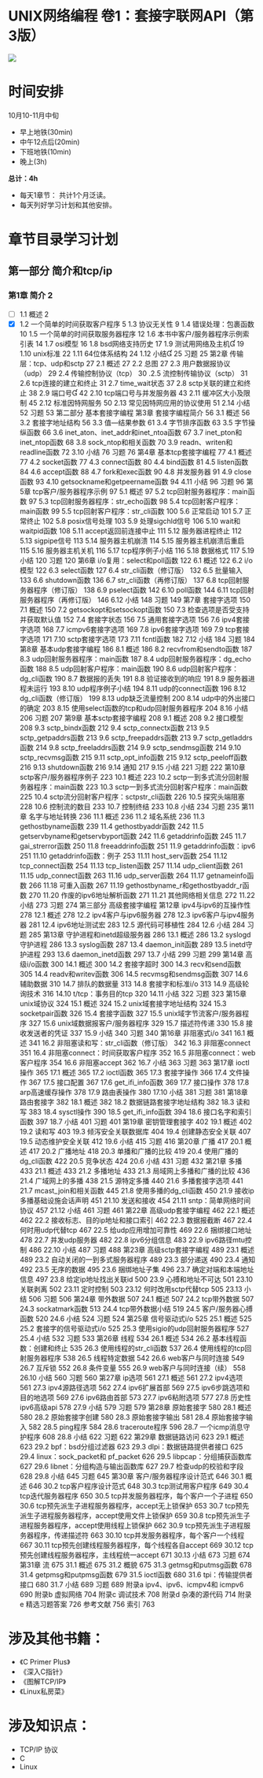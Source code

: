# UNIX网络编程 卷1：套接字联网API（第3版）

![](http://img4.douban.com/mpic/s4437258.jpg)

# 时间安排

10月10-11月中旬

- 早上地铁(30min) 
- 中午12点后(20min)
- 下班地铁(10min)
- 晚上(3h)

**总计：4h**

- 每天1章节： 共计1个月泛读。
- 每天列好学习计划和其他安排。

# 章节目录学习计划

## 第一部分 简介和tcp/ip
### 第1章 简介	2
- [ ] 1.1 概述	2
- [x] 1.2 一个简单的时间获取客户程序	5
1.3 协议无关性	9
1.4 错误处理：包裹函数	10
1.5 一个简单的时间获取服务器程序	12
1.6 本书中客户/服务器程序示例索引表	14
1.7 osi模型	16
1.8 bsd网络支持历史	17
1.9 测试用网络及主机	19
1.10 unix标准	22
1.11 64位体系结构	24
1.12 小结	25
习题	25
第2章 传输层：tcp、udp和sctp	27
2.1 概述	27
2.2 总图	27
2.3 用户数据报协议（udp）	29
2.4 传输控制协议（tcp）	30
.2.5 流控制传输协议（sctp）	31
2.6 tcp连接的建立和终止	31
2.7 time_wait状态	37
2.8 sctp关联的建立和终止	38
2.9 端口号	42
2.10 tcp端口号与并发服务器	43
2.11 缓冲区大小及限制	45
2.12 标准因特网服务	50
2.13 常见因特网应用的协议使用	51
2.14 小结	52
习题	53
第二部分 基本套接字编程
第3章 套接字编程简介	56
3.1 概述	56
3.2 套接字地址结构	56
3.3 值—结果参数	61
3.4 字节排序函数	63
3.5 字节操纵函数	66
3.6 inet_aton、inet_addr和inet_ntoa函数	67
3.7 inet_pton和inet_ntop函数	68
3.8 sock_ntop和相关函数	70
3.9 readn、writen和readline函数	72
3.10 小结	76
习题	76
第4章 基本tcp套接字编程	77
4.1 概述	77
4.2 socket函数	77
4.3 connect函数	80
4.4 bind函数	81
4.5 listen函数	84
4.6 accept函数	88
4.7 fork和exec函数	90
4.8 并发服务器	91
4.9 close函数	93
4.10 getsockname和getpeername函数	94
4.11 小结	96
习题	96
第5章 tcp客户/服务器程序示例	97
5.1 概述	97
5.2 tcp回射服务器程序：main函数	97
5.3 tcp回射服务器程序：str_echo函数	98
5.4 tcp回射客户程序：main函数	99
5.5 tcp回射客户程序：str_cli函数	100
5.6 正常启动	101
5.7 正常终止	102
5.8 posix信号处理	103
5.9 处理sigchld信号	106
5.10 wait和waitpid函数	108
5.11 accept返回前连接中止	111
5.12 服务器进程终止	112
5.13 sigpipe信号	113
5.14 服务器主机崩溃	114
5.15 服务器主机崩溃后重启	115
5.16 服务器主机关机	116
5.17 tcp程序例子小结	116
5.18 数据格式	117
5.19 小结	120
习题	120
第6章 i/o复用：select和poll函数	122
6.1 概述	122
6.2 i/o模型	122
6.3 select函数	127
6.4 str_cli函数（修订版）	132
6.5 批量输入	133
6.6 shutdown函数	136
6.7 str_cli函数（再修订版）	137
6.8 tcp回射服务器程序（修订版）	138
6.9 pselect函数	142
6.10 poll函数	144
6.11 tcp回射服务器程序（再修订版）	146
6.12 小结	148
习题	149
第7章 套接字选项	150
7.1 概述	150
7.2 getsockopt和setsockopt函数	150
7.3 检查选项是否受支持并获取默认值	152
7.4 套接字状态	156
7.5 通用套接字选项	156
7.6 ipv4套接字选项	168
7.7 icmpv6套接字选项	169
7.8 ipv6套接字选项	169
7.9 tcp套接字选项	171
7.10 sctp套接字选项	173
7.11 fcntl函数	182
7.12 小结	184
习题	184
第8章 基本udp套接字编程	186
8.1 概述	186
8.2 recvfrom和sendto函数	187
8.3 udp回射服务器程序：main函数	187
8.4 udp回射服务器程序：dg_echo函数	188
8.5 udp回射客户程序：main函数	190
8.6 udp回射客户程序：dg_cli函数	190
8.7 数据报的丢失	191
8.8 验证接收到的响应	191
8.9 服务器进程未运行	193
8.10 udp程序例子小结	194
8.11 udp的connect函数	196
8.12 dg_cli函数（修订版）	199
8.13 udp缺乏流量控制	200
8.14 udp中的外出接口的确定	203
8.15 使用select函数的tcp和udp回射服务器程序	204
8.16 小结	206
习题	207
第9章 基本sctp套接字编程	208
9.1 概述	208
9.2 接口模型	208
9.3 sctp_bindx函数	212
9.4 sctp_connectx函数	213
9.5 sctp_getpaddrs函数	213
9.6 sctp_freepaddrs函数	213
9.7 sctp_getladdrs函数	214
9.8 sctp_freeladdrs函数	214
9.9 sctp_sendmsg函数	214
9.10 sctp_recvmsg函数	215
9.11 sctp_opt_info函数	215
9.12 sctp_peeloff函数	216
9.13 shutdown函数	216
9.14 通知	217
9.15 小结	221
习题	222
第10章 sctp客户/服务器程序例子	223
10.1 概述	223
10.2 sctp一到多式流分回射服务器程序：main函数	223
10.3 sctp一到多式流分回射客户程序：main函数	225
10.4 sctp流分回射客户程序：sctpstr_cli函数	226
10.5 探究头端阻塞	228
10.6 控制流的数目	233
10.7 控制终结	233
10.8 小结	234
习题	235
第11章 名字与地址转换	236
11.1 概述	236
11.2 域名系统	236
11.3 gethostbyname函数	239
11.4 gethostbyaddr函数	242
11.5 getservbyname和getservbyport函数	242
11.6 getaddrinfo函数	245
11.7 gai_strerror函数	250
11.8 freeaddrinfo函数	251
11.9 getaddrinfo函数：ipv6	251
11.10 getaddrinfo函数：例子	253
11.11 host_serv函数	254
11.12 tcp_connect函数	254
11.13 tcp_listen函数	257
11.14 udp_client函数	261
11.15 udp_connect函数	263
11.16 udp_server函数	264
11.17 getnameinfo函数	266
11.18 可重入函数	267
11.19 gethostbyname_r和gethostbyaddr_r函数	270
11.20 作废的ipv6地址解析函数	271
11.21 其他网络相关信息	272
11.22 小结	273
习题	274
第三部分 高级套接字编程
第12章 ipv4与ipv6的互操作性	278
12.1 概述	278
12.2 ipv4客户与ipv6服务器	278
12.3 ipv6客户与ipv4服务器	281
12.4 ipv6地址测试宏	283
12.5 源代码可移植性	284
12.6 小结	284
习题	285
第13章 守护进程和inetd超级服务器	286
13.1 概述	286
13.2 syslogd守护进程	286
13.3 syslog函数	287
13.4 daemon_init函数	289
13.5 inetd守护进程	293
13.6 daemon_inetd函数	297
13.7 小结	299
习题	299
第14章 高级i/o函数	300
14.1 概述	300
14.2 套接字超时	300
14.3 recv和send函数	305
14.4 readv和writev函数	306
14.5 recvmsg和sendmsg函数	307
14.6 辅助数据	310
14.7 排队的数据量	313
14.8 套接字和标准i/o	313
14.9 高级轮询技术	316
14.10 t/tcp：事务目的tcp	320
14.11 小结	322
习题	323
第15章 unix域协议	324
15.1 概述	324
15.2 unix域套接字地址结构	324
15.3 socketpair函数	326
15.4 套接字函数	327
15.5 unix域字节流客户/服务器程序	327
15.6 unix域数据报客户/服务器程序	329
15.7 描述符传递	330
15.8 接收发送者的凭证	337
15.9 小结	340
习题	340
第16章 非阻塞式i/o	341
16.1 概述	341
16.2 非阻塞读和写：str_cli函数（修订版）	342
16.3 非阻塞connect	351
16.4 非阻塞connect：时间获取客户程序	352
16.5 非阻塞connect：web客户程序	354
16.6 非阻塞accept	362
16.7 小结	363
习题	363
第17章 ioctl操作	365
17.1 概述	365
17.2 ioctl函数	365
17.3 套接字操作	366
17.4 文件操作	367
17.5 接口配置	367
17.6 get_ifi_info函数	369
17.7 接口操作	378
17.8 arp高速缓存操作	378
17.9 路由表操作	380
17.10 小结	381
习题	381
第18章 路由套接字	382
18.1 概述	382
18.2 数据链路套接字地址结构	382
18.3 读和写	383
18.4 sysctl操作	390
18.5 get_ifi_info函数	394
18.6 接口名字和索引函数	397
18.7 小结	401
习题	401
第19章 密钥管理套接字	402
19.1 概述	402
19.2 读和写	403
19.3 倾泻安全关联数据库	404
19.4 创建静态安全关联	407
19.5 动态维护安全关联	412
19.6 小结	415
习题	416
第20章 广播	417
20.1 概述	417
20.2 广播地址	418
20.3 单播和广播的比较	419
20.4 使用广播的dg_cli函数	422
20.5 竞争状态	424
20.6 小结	431
习题	432
第21章 多播	433
21.1 概述	433
21.2 多播地址	433
21.3 局域网上多播和广播的比较	436
21.4 广域网上的多播	438
21.5 源特定多播	440
21.6 多播套接字选项	441
21.7 mcast_join和相关函数	445
21.8 使用多播的dg_cli函数	450
21.9 接收ip多播基础设施会话声明	451
21.10 发送和接收	454
21.11 sntp：简单网络时间协议	457
21.12 小结	461
习题	461
第22章 高级udp套接字编程	462
22.1 概述	462
22.2 接收标志、目的ip地址和接口索引	462
22.3 数据报截断	467
22.4 何时用udp代替tcp	467
22.5 给udp应用增加可靠性	469
22.6 捆绑接口地址	478
22.7 并发udp服务器	482
22.8 ipv6分组信息	483
22.9 ipv6路径mtu控制	486
22.10 小结	487
习题	488
第23章 高级sctp套接字编程	489
23.1 概述	489
23.2 自动关闭的一到多式服务器程序	489
23.3 部分递送	490
23.4 通知	492
23.5 无序的数据	495
23.6 捆绑地址子集	496
23.7 确定对端和本端地址信息	497
23.8 给定ip地址找出关联id	500
23.9 心搏和地址不可达	501
23.10 关联剥离	502
23.11 定时控制	503
23.12 何时改用sctp代替tcp	505
23.13 小结	506
习题	506
第24章 带外数据	507
24.1 概述	507
24.2 tcp带外数据	507
24.3 sockatmark函数	513
24.4 tcp带外数据小结	519
24.5 客户/服务器心搏函数	520
24.6 小结	524
习题	524
第25章 信号驱动式i/o	525
25.1 概述	525
25.2 套接字的信号驱动式i/o	525
25.3 使用sigio的udp回射服务器程序	527
25.4 小结	532
习题	533
第26章 线程	534
26.1 概述	534
26.2 基本线程函数：创建和终止	535
26.3 使用线程的str_cli函数	537
26.4 使用线程的tcp回射服务器程序	538
26.5 线程特定数据	542
26.6 web客户与同时连接	549
26.7 互斥锁	552
26.8 条件变量	555
26.9 web客户与同时连接（续）	558
26.10 小结	560
习题	560
第27章 ip选项	561
27.1 概述	561
27.2 ipv4选项	561
27.3 ipv4源路径选项	562
27.4 ipv6扩展首部	569
27.5 ipv6步跳选项和目的地选项	569
27.6 ipv6路由首部	573
27.7 ipv6粘附选项	577
27.8 历史性ipv6高级api	578
27.9 小结	579
习题	579
第28章 原始套接字	580
28.1 概述	580
28.2 原始套接字创建	580
28.3 原始套接字输出	581
28.4 原始套接字输入	582
28.5 ping程序	584
28.6 traceroute程序	596
28.7 一个icmp消息守护程序	608
28.8 小结	622
习题	622
第29章 数据链路访问	623
29.1 概述	623
29.2 bpf：bsd分组过滤器	623
29.3 dlpi：数据链路提供者接口	625
29.4 linux：sock_packet和
pf_packet	626
29.5 libpcap：分组捕获函数库	627
29.6 libnet：分组构造与输出函数库	627
29.7 检查udp的校验和字段	628
29.8 小结	645
习题	645
第30章 客户/服务器程序设计范式	646
30.1 概述	646
30.2 tcp客户程序设计范式	648
30.3 tcp测试用客户程序	649
30.4 tcp迭代服务器程序	650
30.5 tcp并发服务器程序，每个客户一个子进程	650
30.6 tcp预先派生子进程服务器程序，accept无上锁保护	653
30.7 tcp预先派生子进程服务器程序，accept使用文件上锁保护	659
30.8 tcp预先派生子进程服务器程序，accept使用线程上锁保护	662
30.9 tcp预先派生子进程服务器程序，传递描述符	663
30.10 tcp并发服务器程序，每个客户一个线程	667
30.11 tcp预先创建线程服务器程序，每个线程各自accept	669
30.12 tcp预先创建线程服务器程序，主线程统一accept	671
30.13 小结	673
习题	674
第31章 流	675
31.1 概述	675
31.2 概貌	675
31.3 getmsg和putmsg函数	678
31.4 getpmsg和putpmsg函数	679
31.5 ioctl函数	680
31.6 tpi：传输提供者接口	680
31.7 小结	689
习题	689
附录a ipv4、ipv6、icmpv4和
icmpv6	690
附录b 虚拟网络	704
附录c 调试技术	708
附录d 杂凑的源代码	714
附录e 精选习题答案	726
参考文献	756
索引	763

# 涉及其他书籍：
- 《C Primer Plus》
- 《深入C指针》
- 《图解TCP/IP》
- 《Linux私房菜》

# 涉及知识点：
- TCP/IP 协议
- C
- Linux
